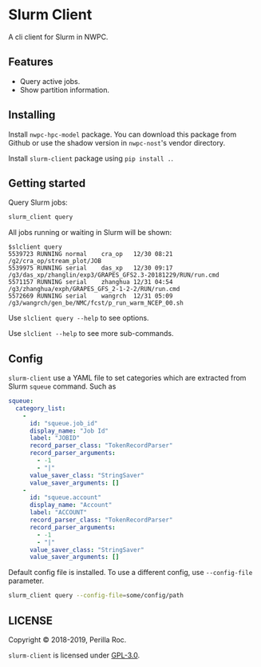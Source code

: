 # Slurm Client

A cli client for Slurm in NWPC.

## Features

-   Query active jobs.
-   Show partition information.

## Installing

Install `nwpc-hpc-model` package. You can download this package from Github or
use the shadow version in `nwpc-nost`'s vendor directory.

Install `slurm-client` package using `pip install .`.

## Getting started

Query Slurm jobs:

```bash
slurm_client query
```

All jobs running or waiting in Slurm will be shown:

```text
$slclient query
5539723 RUNNING normal    cra_op   12/30 08:21 /g2/cra_op/stream_plot/JOB
5539975 RUNNING serial    das_xp   12/30 09:17 /g3/das_xp/zhanglin/exp3/GRAPES_GFS2.3-20181229/RUN/run.cmd
5571157 RUNNING serial    zhanghua 12/31 04:54 /g3/zhanghua/exph/GRAPES_GFS_2-1-2-2/RUN/run.cmd
5572669 RUNNING serial    wangrch  12/31 05:09 /g3/wangrch/gen_be/NMC/fcst/p_run_warm_NCEP_00.sh
```

Use `slclient query --help` to see options.

Use `slclient --help` to see more sub-commands.

## Config

`slurm-client` use a YAML file to set categories which are extracted from Slurm `squeue` command. Such as

```yaml
squeue:
  category_list:
    -
      id: "squeue.job_id"
      display_name: "Job Id"
      label: "JOBID"
      record_parser_class: "TokenRecordParser"
      record_parser_arguments:
        - -1
        - "|"
      value_saver_class: "StringSaver"
      value_saver_arguments: []
    -
      id: "squeue.account"
      display_name: "Account"
      label: "ACCOUNT"
      record_parser_class: "TokenRecordParser"
      record_parser_arguments:
        - -1
        - "|"
      value_saver_class: "StringSaver"
      value_saver_arguments: []
```

Default config file is installed. To use a different config, use `--config-file` parameter.

```bash
slurm_client query --config-file=some/config/path
```

## LICENSE

Copyright © 2018-2019, Perilla Roc.

`slurm-client` is licensed under [GPL-3.0](http://www.gnu.org/licenses/gpl-3.0.en.html).